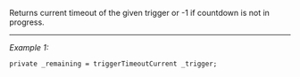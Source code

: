 Returns current timeout of the given trigger or -1 if countdown is not in progress.


---
*Example 1:*
```sqf
private _remaining = triggerTimeoutCurrent _trigger;
```